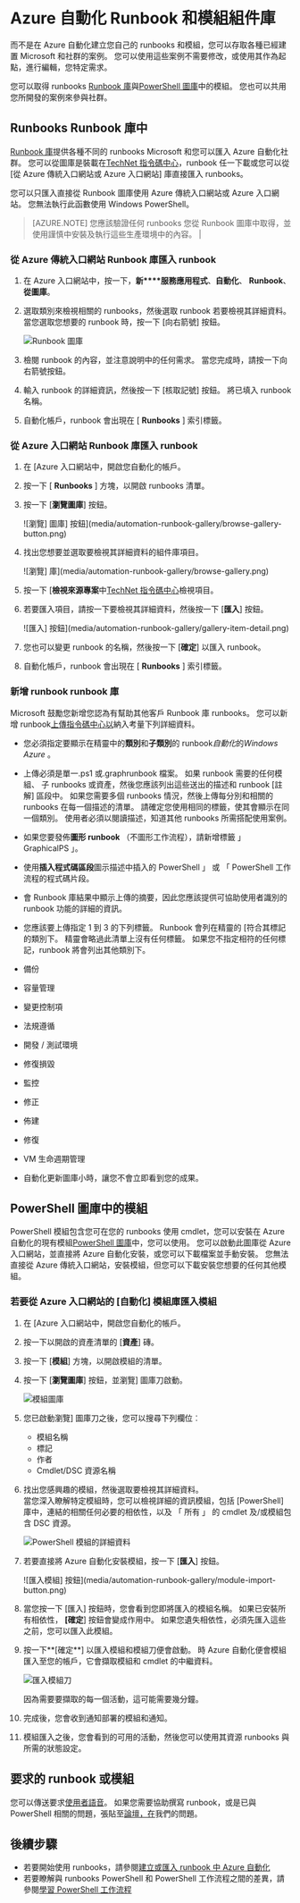 <properties
    pageTitle="Azure 自動化 Runbook 和模組圖庫 |Microsoft Azure"
    description="Runbooks 和 Microsoft 和社群的模組，可為您要安裝 Azure 自動化環境中使用。  本文將說明如何存取這些資源，並提供您 runbooks 庫。"
    services="automation"
    documentationCenter=""
    authors="mgoedtel"
    manager="jwhit"
    editor="tysonn" />
<tags
    ms.service="automation"
    ms.devlang="na"
    ms.topic="article"
    ms.tgt_pltfrm="na"
    ms.workload="infrastructure-services"
    ms.date="09/18/2016"
    ms.author="magoedte;bwren" />


# <a name="runbook-and-module-galleries-for-azure-automation"></a>Azure 自動化 Runbook 和模組組件庫

而不是在 Azure 自動化建立您自己的 runbooks 和模組，您可以存取各種已經建置 Microsoft 和社群的案例。  您可以使用這些案例不需要修改，或使用其作為起點，進行編輯，您特定需求。

您可以取得 runbooks [Runbook 庫](#runbooks-in-runbook-gallery)與[PowerShell 圖庫](#modules-in-powerShell-gallery)中的模組。  您也可以共用您所開發的案例來參與社群。

## <a name="runbooks-in-runbook-gallery"></a>Runbooks Runbook 庫中

[Runbook 庫](http://gallery.technet.microsoft.com/scriptcenter/site/search?f[0].Type=RootCategory&f[0].Value=WindowsAzure&f[1].Type=SubCategory&f[1].Value=WindowsAzure_automation&f[1].Text=Automation)提供各種不同的 runbooks Microsoft 和您可以匯入 Azure 自動化社群。 您可以從圖庫是裝載在[TechNet 指令碼中心](http://gallery.technet.microsoft.com/)，runbook 任一下載或您可以從 [從 Azure 傳統入口網站或 Azure 入口網站] 庫直接匯入 runbooks。

您可以只匯入直接從 Runbook 圖庫使用 Azure 傳統入口網站或 Azure 入口網站。 您無法執行此函數使用 Windows PowerShell。

>[AZURE.NOTE] 您應該驗證任何 runbooks 您從 Runbook 圖庫中取得，並使用謹慎中安裝及執行這些生產環境中的內容。 |

### <a name="to-import-a-runbook-from-the-runbook-gallery-with-the-azure-classic-portal"></a>從 Azure 傳統入口網站 Runbook 庫匯入 runbook

1. 在 Azure 入口網站中，按一下，**新****服務應用程式**、**自動化**、 **Runbook**、**從圖庫**。
2. 選取類別來檢視相關的 runbooks，然後選取 runbook 若要檢視其詳細資料。 當您選取您想要的 runbook 時，按一下 [向右箭號] 按鈕。

    ![Runbook 圖庫](media/automation-runbook-gallery/runbook-gallery.png)

3. 檢閱 runbook 的內容，並注意說明中的任何需求。 當您完成時，請按一下向右箭號按鈕。
4. 輸入 runbook 的詳細資訊，然後按一下 [核取記號] 按鈕。 將已填入 runbook 名稱。
5. 自動化帳戶，runbook 會出現在 [ **Runbooks** ] 索引標籤。

### <a name="to-import-a-runbook-from-the-runbook-gallery-with-the-azure-portal"></a>從 Azure 入口網站 Runbook 庫匯入 runbook

1. 在 [Azure 入口網站中，開啟您自動化的帳戶。
2. 按一下 [ **Runbooks** ] 方塊，以開啟 runbooks 清單。
3. 按一下 [**瀏覽圖庫**] 按鈕。

    ![瀏覽] 圖庫] 按鈕](media/automation-runbook-gallery/browse-gallery-button.png)

4. 找出您想要並選取要檢視其詳細資料的組件庫項目。

    ![瀏覽] 庫](media/automation-runbook-gallery/browse-gallery.png)

4. 按一下 [**檢視來源專案**中[TechNet 指令碼中心](http://gallery.technet.microsoft.com/)檢視項目。
5. 若要匯入項目，請按一下要檢視其詳細資料，然後按一下 [**匯入**] 按鈕。

    ![匯入] 按鈕](media/automation-runbook-gallery/gallery-item-detail.png)

6. 您也可以變更 runbook 的名稱，然後按一下 [**確定**] 以匯入 runbook。
5. 自動化帳戶，runbook 會出現在 [ **Runbooks** ] 索引標籤。


### <a name="adding-a-runbook-to-the-runbook-gallery"></a>新增 runbook runbook 庫

Microsoft 鼓勵您新增您認為有幫助其他客戶 Runbook 庫 runbooks。  您可以新增 runbook[上傳指令碼中心以](http://gallery.technet.microsoft.com/site/upload)納入考量下列詳細資料。

- 您必須指定要顯示在精靈中的**類別**和**子類別**的 runbook*自動化*的*Windows Azure* 。  

- 上傳必須是單一.ps1 或.graphrunbook 檔案。  如果 runbook 需要的任何模組、 子 runbooks 或資產，然後您應該列出這些送出的描述和 runbook [註解] 區段中。  如果您需要多個 runbooks 情況，然後上傳每分別和相關的 runbooks 在每一個描述的清單。 請確定您使用相同的標籤，使其會顯示在同一個類別。 使用者必須以閱讀描述，知道其他 runbooks 所需搭配使用案例。

- 如果您要發佈**圖形 runbook** （不圖形工作流程），請新增標籤 」 GraphicalPS 」。 

- 使用**插入程式碼區段**圖示描述中插入的 PowerShell 」 或 「 PowerShell 工作流程的程式碼片段。

- 會 Runbook 庫結果中顯示上傳的摘要，因此您應該提供可協助使用者識別的 runbook 功能的詳細的資訊。

- 您應該要上傳指定 1 到 3 的下列標籤。  Runbook 會列在精靈的 [符合其標記的類別下。  精靈會略過此清單上沒有任何標籤。 如果您不指定相符的任何標記，runbook 將會列出其他類別下。

 - 備份
 - 容量管理
 - 變更控制項
 - 法規遵循
 - 開發 / 測試環境
 - 修復損毀
 - 監控
 - 修正
 - 佈建
 - 修復
 - VM 生命週期管理


- 自動化更新圖庫小時，讓您不會立即看到您的成果。

## <a name="modules-in-powershell-gallery"></a>PowerShell 圖庫中的模組

PowerShell 模組包含您可在您的 runbooks 使用 cmdlet，您可以安裝在 Azure 自動化的現有模組[PowerShell 圖庫](http://www.powershellgallery.com)中，您可以使用。  您可以啟動此圖庫從 Azure 入口網站，並直接將 Azure 自動化安裝，或您可以下載檔案並手動安裝。  您無法直接從 Azure 傳統入口網站，安裝模組，但您可以下載安裝您想要的任何其他模組。

### <a name="to-import-a-module-from-the-automation-module-gallery-with-the-azure-portal"></a>若要從 Azure 入口網站的 [自動化] 模組庫匯入模組

1. 在 [Azure 入口網站中，開啟您自動化的帳戶。
2. 按一下以開啟的資產清單的 [**資產**] 磚。
3. 按一下 [**模組**] 方塊，以開啟模組的清單。
4. 按一下 [**瀏覽圖庫**] 按鈕，並瀏覽] 圖庫刀啟動。

    ![模組圖庫](media/automation-runbook-gallery/modules-blade.png) <br>
5. 您已啟動瀏覽] 圖庫刀之後，您可以搜尋下列欄位︰

   - 模組名稱
   - 標記
   - 作者
   - Cmdlet/DSC 資源名稱

6. 找出您感興趣的模組，然後選取要檢視其詳細資料。  
當您深入瞭解特定模組時，您可以檢視詳細的資訊模組，包括 [PowerShell] 庫中，連結的相關任何必要的相依性，以及 「 所有 」 的 cmdlet 及/或模組包含 DSC 資源。

    ![PowerShell 模組的詳細資料](media/automation-runbook-gallery/gallery-item-details-blade.png) <br>

7. 若要直接將 Azure 自動化安裝模組，按一下 [**匯入**] 按鈕。

    ![匯入模組] 按鈕](media/automation-runbook-gallery/module-import-button.png)

8. 當您按一下 [匯入] 按鈕時，您會看到您即將匯入的模組名稱。 如果已安裝所有相依性， **[確定**] 按鈕會變成作用中。 如果您遺失相依性，必須先匯入這些之前，您可以匯入此模組。
9. 按一下**[確定**] 以匯入模組和模組刀便會啟動。 時 Azure 自動化便會模組匯入至您的帳戶，它會擷取模組和 cmdlet 的中繼資料。

    ![匯入模組刀](media/automation-runbook-gallery/module-import-blade.png)

    因為需要要擷取的每一個活動，這可能需要幾分鐘。
10. 完成後，您會收到通知部署的模組和通知。
11. 模組匯入之後，您會看到的可用的活動，然後您可以使用其資源 runbooks 與所需的狀態設定。

## <a name="requesting-a-runbook-or-module"></a>要求的 runbook 或模組

您可以傳送要求[使用者語音](https://feedback.azure.com/forums/246290-azure-automation/)。  如果您需要協助撰寫 runbook，或是已與 PowerShell 相關的問題，張貼至[論壇，在](http://social.msdn.microsoft.com/Forums/windowsazure/en-US/home?forum=azureautomation&filter=alltypes&sort=lastpostdesc)我們的問題。

## <a name="next-steps"></a>後續步驟

- 若要開始使用 runbooks，請參閱[建立或匯入 runbook 中 Azure 自動化](automation-creating-importing-runbook.md)
- 若要瞭解與 runbooks PowerShell 和 PowerShell 工作流程之間的差異，請參閱[學習 PowerShell 工作流程](automation-powershell-workflow.md)
